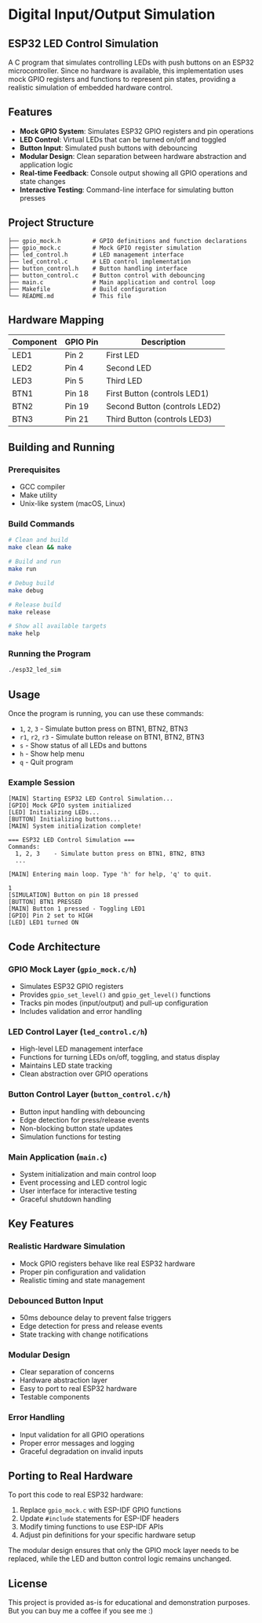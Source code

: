 # Digital Input/Output Simulation

## ESP32 LED Control Simulation

A C program that simulates controlling LEDs with push buttons on an ESP32 microcontroller. Since no hardware is available, this implementation uses mock GPIO registers and functions to represent pin states, providing a realistic simulation of embedded hardware control.

## Features

- **Mock GPIO System**: Simulates ESP32 GPIO registers and pin operations
- **LED Control**: Virtual LEDs that can be turned on/off and toggled
- **Button Input**: Simulated push buttons with debouncing
- **Modular Design**: Clean separation between hardware abstraction and application logic
- **Real-time Feedback**: Console output showing all GPIO operations and state changes
- **Interactive Testing**: Command-line interface for simulating button presses

## Project Structure

```
├── gpio_mock.h         # GPIO definitions and function declarations
├── gpio_mock.c         # Mock GPIO register simulation
├── led_control.h       # LED management interface
├── led_control.c       # LED control implementation
├── button_control.h    # Button handling interface
├── button_control.c    # Button control with debouncing
├── main.c              # Main application and control loop
├── Makefile            # Build configuration
└── README.md           # This file
```

## Hardware Mapping

| Component | GPIO Pin | Description |
|-----------|----------|-------------|
| LED1      | Pin 2    | First LED   |
| LED2      | Pin 4    | Second LED  |
| LED3      | Pin 5    | Third LED   |
| BTN1      | Pin 18   | First Button (controls LED1) |
| BTN2      | Pin 19   | Second Button (controls LED2) |
| BTN3      | Pin 21   | Third Button (controls LED3) |

## Building and Running

### Prerequisites
- GCC compiler
- Make utility
- Unix-like system (macOS, Linux)

### Build Commands

```bash
# Clean and build
make clean && make

# Build and run
make run

# Debug build
make debug

# Release build
make release

# Show all available targets
make help
```

### Running the Program

```bash
./esp32_led_sim
```

## Usage

Once the program is running, you can use these commands:

- `1`, `2`, `3` - Simulate button press on BTN1, BTN2, BTN3
- `r1`, `r2`, `r3` - Simulate button release on BTN1, BTN2, BTN3
- `s` - Show status of all LEDs and buttons
- `h` - Show help menu
- `q` - Quit program

### Example Session

```
[MAIN] Starting ESP32 LED Control Simulation...
[GPIO] Mock GPIO system initialized
[LED] Initializing LEDs...
[BUTTON] Initializing buttons...
[MAIN] System initialization complete!

=== ESP32 LED Control Simulation ===
Commands:
  1, 2, 3    - Simulate button press on BTN1, BTN2, BTN3
  ...

[MAIN] Entering main loop. Type 'h' for help, 'q' to quit.

1
[SIMULATION] Button on pin 18 pressed
[BUTTON] BTN1 PRESSED
[MAIN] Button 1 pressed - Toggling LED1
[GPIO] Pin 2 set to HIGH
[LED] LED1 turned ON
```

## Code Architecture

### GPIO Mock Layer (`gpio_mock.c/h`)
- Simulates ESP32 GPIO registers
- Provides `gpio_set_level()` and `gpio_get_level()` functions
- Tracks pin modes (input/output) and pull-up configuration
- Includes validation and error handling

### LED Control Layer (`led_control.c/h`)
- High-level LED management interface
- Functions for turning LEDs on/off, toggling, and status display
- Maintains LED state tracking
- Clean abstraction over GPIO operations

### Button Control Layer (`button_control.c/h`)
- Button input handling with debouncing
- Edge detection for press/release events
- Non-blocking button state updates
- Simulation functions for testing

### Main Application (`main.c`)
- System initialization and main control loop
- Event processing and LED control logic
- User interface for interactive testing
- Graceful shutdown handling

## Key Features

### Realistic Hardware Simulation
- Mock GPIO registers behave like real ESP32 hardware
- Proper pin configuration and validation
- Realistic timing and state management

### Debounced Button Input
- 50ms debounce delay to prevent false triggers
- Edge detection for press and release events
- State tracking with change notifications

### Modular Design
- Clear separation of concerns
- Hardware abstraction layer
- Easy to port to real ESP32 hardware
- Testable components

### Error Handling
- Input validation for all GPIO operations
- Proper error messages and logging
- Graceful degradation on invalid inputs

## Porting to Real Hardware

To port this code to real ESP32 hardware:

1. Replace `gpio_mock.c` with ESP-IDF GPIO functions
2. Update `#include` statements for ESP-IDF headers
3. Modify timing functions to use ESP-IDF APIs
4. Adjust pin definitions for your specific hardware setup

The modular design ensures that only the GPIO mock layer needs to be replaced, while the LED and button control logic remains unchanged.

## License

This project is provided as-is for educational and demonstration purposes.
But you can buy me a coffee if you see me :)
